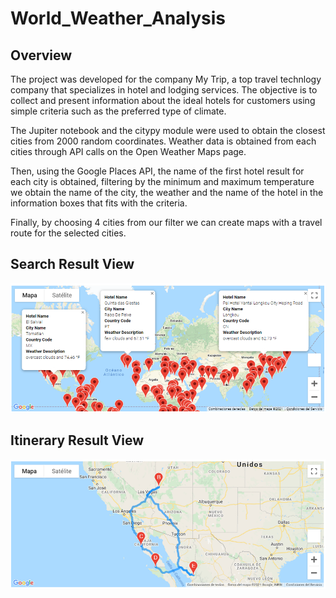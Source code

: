 # World_Weather_Analysis

## Overview

The project was developed for the company My Trip, a top travel technlogy company that specializes in hotel and lodging services. The objective is to collect and present information about the ideal hotels for customers using simple criteria such as the preferred type of climate.

The Jupiter notebook and the citypy module were used to obtain the closest cities from 2000 random coordinates. Weather data is obtained from each cities through API calls on the Open Weather Maps page.

Then, using the Google Places API, the name of the first hotel result for each city is obtained, filtering by the minimum and maximum temperature we obtain the name of the city, the weather and the name of the hotel in the information boxes that fits with the criteria.

Finally, by choosing 4 cities from our filter we can create maps with a travel route for the selected cities.

## Search Result View
![](https://github.com/Jponce25/World_Weather_Analysis/blob/8ef8cfb6b3c2216da11a47d85940afe1cea14d9c/Vacation_Search/WeatherPy_vacation_map.png)

## Itinerary Result View
![](https://github.com/Jponce25/World_Weather_Analysis/blob/8ef8cfb6b3c2216da11a47d85940afe1cea14d9c/Vacation_Itinerary/WeatherPy_travel_map.png)
